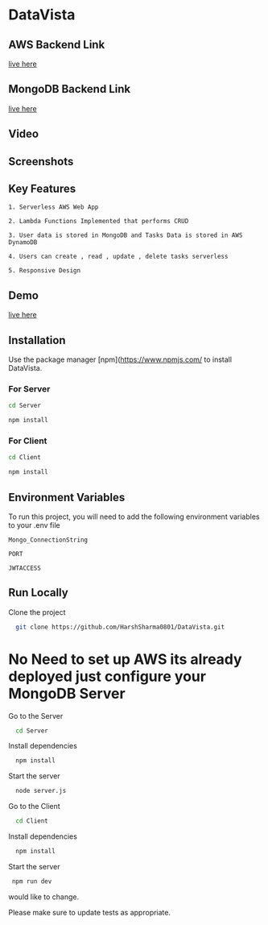 # DataVista


 ## AWS Backend Link
  [live here](https://dlgil0du4h.execute-api.ap-south-1.amazonaws.com/main)

 ## MongoDB Backend Link
  [live here](https://data-vista-backend.vercel.app/)

## Video




## Screenshots




  
## Key Features 

`1. Serverless AWS Web App `

`2. Lambda Functions Implemented that performs CRUD `

`3. User data is stored in MongoDB and Tasks Data is stored in AWS DynamoDB`

`4. Users can create , read , update , delete tasks serverless `

`5. Responsive Design `



## Demo

[live here](https://data-vista-alpha.vercel.app/)

## Installation

Use the package manager [npm](https://www.npmjs.com/ to install DataVista.
### For Server
```bash
cd Server
```
```bash
npm install
```
### For Client
```bash
cd Client
```
```bash
npm install
```



## Environment Variables

To run this project, you will need to add the following environment variables to your .env file

`Mongo_ConnectionString`

`PORT`

`JWTACCESS`

## Run Locally


Clone the project

```bash
  git clone https://github.com/HarshSharma0801/DataVista.git
```
# No Need to set up AWS its already deployed just configure your MongoDB Server

Go to the Server

```bash
  cd Server
```

Install dependencies

```bash
  npm install
```

Start the server

```bash
  node server.js
```

Go to the Client

```bash
  cd Client
```

Install dependencies

```bash
  npm install
```

Start the server

```bash
 npm run dev
```

would like to change.

Please make sure to update tests as appropriate.


















